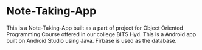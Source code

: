 # Note-Taking-App
This is a Note-Taking-App built as a part of project for Object Oriented Programming Course offered in our college BITS Hyd.
This is a Android app built on Android Studio using Java.
Firbase is used as the database.
